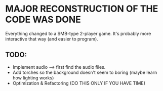 # MAJOR RECONSTRUCTION OF THE CODE WAS DONE
Everything changed to a SMB-type 2-player game. It's probably more interactive that way (and easier to program).

## TODO:
- Implement audio --> first find the audio files.
- Add torches so the background doesn't seem to boring (maybe learn how lighting works)
- Optimization & Refactoring (DO THIS ONLY IF YOU HAVE TIME)
